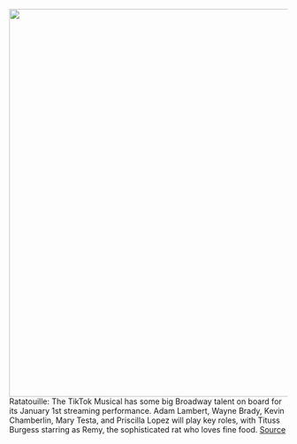<img src='https://cdn.vox-cdn.com/thumbor/OoWQAkGk8AbLDyF14UzrDOJsrag=/0x0:650x375/1200x800/filters:focal(273x136:377x240)/cdn.vox-cdn.com/uploads/chorus_image/image/68590200/Seaview_Work_Featured_Images_Ratatouille_650x375.0.jpg' width='700px' /><br/>
Ratatouille: The TikTok Musical has some big Broadway talent on board for its January 1st streaming performance. Adam Lambert, Wayne Brady, Kevin Chamberlin, Mary Testa, and Priscilla Lopez will play key roles, with Tituss Burgess starring as Remy, the sophisticated rat who loves fine food.
<a href='https://www.theverge.com/2020/12/28/22203490/ratatouille-tiktok-musical-tituss-burgess-adam-lambert-wayne-brady-pixar-disney'> Source <a/>